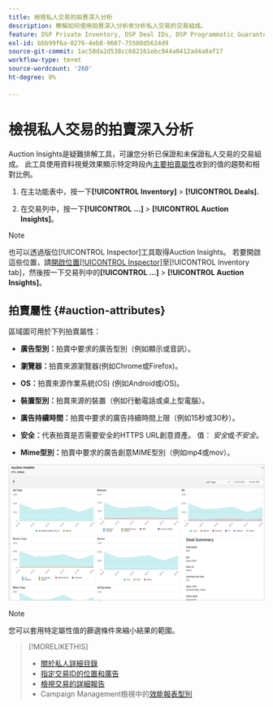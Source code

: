 ```yaml
---
title: 檢視私人交易的拍賣深入分析
description: 瞭解如何使用拍賣深入分析來分析私人交易的交易組成。
feature: DSP Private Inventory, DSP Deal IDs, DSP Programmatic Guaranteed Deals
exl-id: bbb99f6a-0276-4eb8-9607-75500d5634d9
source-git-commit: 1ac58da2d538cc682161ebc944a0412ad4a8af17
workflow-type: tm+mt
source-wordcount: '260'
ht-degree: 0%

---
```


# 檢視私人交易的拍賣深入分析

Auction Insights是疑難排解工具，可讓您分析已保證和未保證私人交易的交易組成。 此工具使用資料視覺效果顯示特定時段內[主要拍賣屬性](#auction-attributes)收到的值的趨勢和相對比例。

1. 在主功能表中，按一下&#x200B;**[!UICONTROL Inventory]** > **[!UICONTROL Deals].**

1. 在交易列中，按一下&#x200B;**[!UICONTROL ...]** > **[!UICONTROL Auction Insights]**。

>[!NOTE]
>
>也可以透過版位[!UICONTROL Inspector]工具取得Auction Insights。 若要開啟這些位置，請[開啟位置[!UICONTROL Inspector]](/help/dsp/campaign-management/reports/placement-details-view.md)至[!UICONTROL Inventory tab]，然後按一下交易列中的&#x200B;**[!UICONTROL ...]** > **[!UICONTROL Auction Insights]**。

## 拍賣屬性 {#auction-attributes}

區域圖可用於下列拍賣屬性：

* **廣告型別：**&#x200B;拍賣中要求的廣告型別（例如顯示或音訊）。

* **瀏覽器：**&#x200B;拍賣來源瀏覽器(例如Chrome或Firefox)。

* **OS：**&#x200B;拍賣來源作業系統(OS) (例如Android或iOS)。

* **裝置型別：**&#x200B;拍賣來源的裝置（例如行動電話或桌上型電腦）。

* **廣告持續時間：**&#x200B;拍賣中要求的廣告持續時間上限（例如15秒或30秒）。

* **安全：**&#x200B;代表拍賣是否需要安全的HTTPS URL創意資產。 值： <i>安全</i>或<i>不安全</i>。

* **Mime型別：**&#x200B;拍賣中要求的廣告創意MIME型別（例如mp4或mov）。

![拍賣深入分析](/help/dsp/assets/auction-insights.png)

>[!NOTE]
>
>您可以套用特定屬性值的篩選條件來縮小結果的範圍。

>[!MORELIKETHIS]
>
>* [關於私人詳細目錄](private-inventory-about.md)
>* [指定交易ID的位置和廣告](deal-id-attach-placements.md)
>* [檢視交易的詳細報告](deal-view-report.md)
>* Campaign Management檢視中的[效能報表型別](/help/dsp/campaign-management/reports/campaign-reports-about.md)
